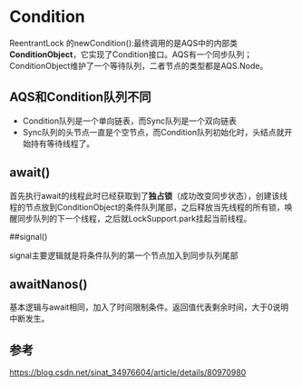 # Condition

ReentrantLock 的newCondition():最终调用的是AQS中的内部类**ConditionObject**，它实现了Condition接口。AQS有一个同步队列；ConditionObject维护了一个等待队列，二者节点的类型都是AQS.Node。



## AQS和Condition队列不同

- Condition队列是一个单向链表，而Sync队列是一个双向链表
- Sync队列的头节点一直是个空节点，而Condition队列初始化时，头结点就开始持有等待线程了。



## await()

首先执行await的线程此时已经获取到了**独占锁**（成功改变同步状态），创建该线程的节点放到ConditionObject的条件队列尾部，之后释放当先线程的所有锁，唤醒同步队列的下一个线程，之后就LockSupport.park挂起当前线程。



##signal()

signal主要逻辑就是将条件队列的第一个节点加入到同步队列尾部



## awaitNanos()

基本逻辑与await相同，加入了时间限制条件。返回值代表剩余时间，大于0说明中断发生。



## 参考

https://blog.csdn.net/sinat_34976604/article/details/80970980